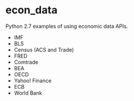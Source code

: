 # econ_data
Python 2.7 examples of using economic data APIs.
* IMF
* BLS
* Census (ACS and Trade)
* FRED
* Comtrade
* BEA
* OECD
* Yahoo! Finance
* ECB
* World Bank